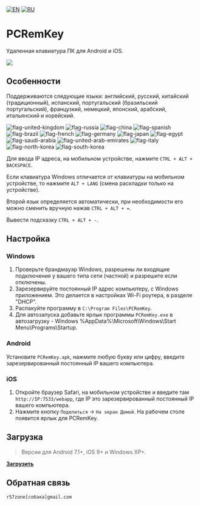 [![EN](https://user-images.githubusercontent.com/9499881/33184537-7be87e86-d096-11e7-89bb-f3286f752bc6.png)](https://github.com/r57zone/PCRemKey/) 
[![RU](https://user-images.githubusercontent.com/9499881/27683795-5b0fbac6-5cd8-11e7-929c-057833e01fb1.png)](https://github.com/r57zone/PCRemKey/blob/master/README.RU.md) 
# PCRemKey

Удаленная клавиатура ПК для Android и iOS.

[![](https://github.com/user-attachments/assets/7380575f-cdb4-4d41-9368-454961ea94f6)](https://github.com/user-attachments/assets/36ecb71b-eae3-4b95-a00f-c5574b560b3b)

## Особенности
Поддерживаются следующие языки: английский, русский, китайский (традиционный), испанский, португальский (бразильский португальский), французкий, немецкий, японский, арабский, итальянский и корейский.

![flag-united-kingdom](https://github.com/user-attachments/assets/8c03c9b8-d154-466f-b9c4-6ea60278d537)
![flag-russia](https://user-images.githubusercontent.com/9499881/27683795-5b0fbac6-5cd8-11e7-929c-057833e01fb1.png)
![flag-china](https://github.com/user-attachments/assets/16848591-2baf-4300-893b-b95d5249a34e)
![flag-spanish](https://github.com/user-attachments/assets/a892b7ce-d83f-4914-9c54-9ba16c9c9e38)
![flag-brazil](https://github.com/user-attachments/assets/f2544579-81df-43b4-94c5-59c569828182)
![flag-french](https://github.com/user-attachments/assets/57f54331-32a3-4146-823c-4aa85a4c6669)
![flag-germany](https://github.com/user-attachments/assets/11066aa3-7c0d-4507-9df1-cad00fe53fad)
![flag-japan](https://github.com/user-attachments/assets/37cfc183-4de7-4d5a-a698-0da1286a6ee1)
![flag-egypt](https://github.com/user-attachments/assets/44399d0f-f05f-4d44-a4ab-13b6d7ded087)
![flag-saudi-arabia](https://github.com/user-attachments/assets/07d7d133-5a21-4bde-8c37-c1ef3772ac91)
![flag-united-arab-emirates](https://github.com/user-attachments/assets/81d3b610-a2f4-44c9-b2ad-20e4d7cfb2b2)
![flag-italy](https://github.com/user-attachments/assets/692490d6-bc53-446f-99b8-bf2becb8ec0d)
![flag-north-korea](https://github.com/user-attachments/assets/5b315a3d-6ce0-4cbb-b7a3-133ef2bcb2c5)
![flag-south-korea](https://github.com/user-attachments/assets/ed3d3778-9193-444a-85fd-ac5dd7bc91c6)


Для ввода IP адреса, на мобильном устройстве, нажмите `CTRL + ALT + BACKSPACE`.


Если клавиатура Windows отличается от клавиатуры на мобильном устройстве, то нажмите `ALT + LANG` (смена раскладки только на устройстве).


Второй язык определяется автоматически, при необходимости его можно сменить вручную нажав `CTRL + ALT + =`.


Вывести подсказку `CTRL + ALT + -`.

## Настройка
### Windows
1. Проверьте брандмауэр Windows, разрешены ли входящие подключения у вашего типа сети (частной) и разрешите если отключены. 
2. Зарезервируйте постоянный IP адрес компьютеру, с Windows приложением. Это делается в настройках Wi-Fi роутера, в разделе "DHCP".
3. Распакуйте программу в `C:\Program Files\PCRemKey`.
4. Для автозапуска добавьте ярлык программы `PCRemKey.exe` в автозагрузку - Windows %AppData%\Microsoft\Windows\Start Menu\Programs\Startup.

### Android
Установите `PCRemKey.apk`, нажмите любую букву или цифру, введите зарезервированный постоянный IP вашего компьютера. 

### iOS
1. Откройте браузер Safari, на мобильном устройстве и введите там `http://IP:7533/webapp`, где IP это зарезервированный постоянный IP вашего компьютера.
2. Нажмите кнопку `Поделиться` → `На экран Домой`. На рабочем столе появится ярлык для PCRemKey.

## Загрузка
>Версии для Android 7.1+, iOS 9+ и Windows XP+.

**[Загрузить](https://github.com/r57zone/PCRemKey/releases)**

## Обратная связь
`r57zone[собака]gmail.com`